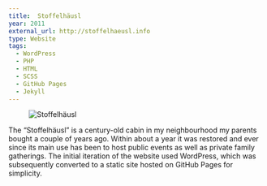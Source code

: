 ```yaml
---
title:  Stoffelhäusl
year: 2011
external_url: http://stoffelhaeusl.info
type: Website
tags:
  - WordPress
  - PHP
  - HTML
  - SCSS
  - GitHub Pages
  - Jekyll
---
```

<figure>
  <img src='{{ '/img/portfolio-stoffelhaeusl.png' | prepend: site.baseurl }}' alt='Stoffelhäusl' />
</figure>

The “Stoffelhäusl” is a century-old cabin in my neighbourhood my parents bought a couple of years ago. Within about a year it was restored and ever since its main use has been to host public events as well as private family gatherings. The initial iteration of the website used WordPress, which was subsequently converted to a static site hosted on GitHub Pages for simplicity.

<!--more-->
